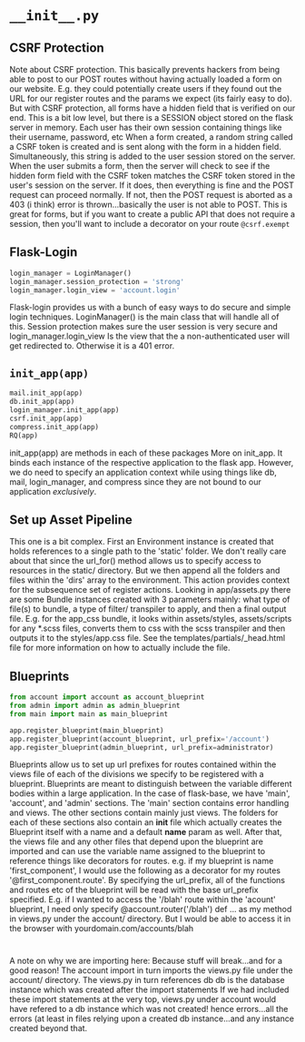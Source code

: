 # `__init__.py`

## CSRF Protection

Note about CSRF protection. This basically prevents hackers
from being able to post to our POST routes without having actually
loaded a form on our website. E.g. they could potentially create
users if they found out the URL for our register routes and
the params we expect (its fairly easy to do). But with
CSRF protection, all forms have a hidden field that is verified on
our end. This is a bit low level, but there is a SESSION object
stored on the flask server in memory. Each user has their
own session containing things like their username, password, etc
When a form created, a random string called a CSRF token is
created and is sent along with the form in a hidden field.
Simultaneously, this string is added to the user session
stored on the server. When the user submits a form, then
the server will check to see if the hidden form field with the
CSRF token matches the CSRF token stored in the user's session
on the server. If it does, then everything is fine and the
POST request can proceed normally. If not, then the POST request
is aborted as a 403 (i think) error is thrown...basically
the user is not able to POST. This is great for forms, but
if you want to create a public API that does not require a session,
then you'll want to include a decorator on your route `@csrf.exempt`

## Flask-Login


```python
login_manager = LoginManager()
login_manager.session_protection = 'strong'
login_manager.login_view = 'account.login'
```

Flask-login provides us with a bunch of easy ways to do secure and
simple login techniques. LoginManager() is the main class that
will handle all of this. Session protection makes sure the
user session is very secure and login_manager.login_view
Is the view that the a non-authenticated user will get redirected
to. Otherwise it is a 401 error.

## `init_app(app)`

```python
mail.init_app(app)
db.init_app(app)
login_manager.init_app(app)
csrf.init_app(app)
compress.init_app(app)
RQ(app)
```

init_app(app) are methods in each of these packages
More on init_app. It binds each instance of the respective
application to the flask app. However, we do need to specify
an application context while using things like db, mail,
login_manager, and compress since they are not bound to our
application _exclusively_.

## Set up Asset Pipeline

This one is a bit complex. First an Environment instance is created
that holds references to a single path to the 'static' folder. We don't
really care about that since the url_for() method allows us to specify
access to resources in the static/ directory. But we then append all the
folders and files within the 'dirs' array to the environment. This
action provides context for the subsequence set of register actions.
Looking in app/assets.py there are some Bundle instances created with
3 parameters mainly: what type of file(s) to bundle, a type of filter/
transpiler to apply, and then a final output file. E.g. for the
app_css bundle, it looks within assets/styles, assets/scripts for any
*.scss files, converts them to css with the scss transpiler and then
outputs it to the styles/app.css file.
See the templates/partials/_head.html
file for more information on how to actually include the file.

## Blueprints

```python
from account import account as account_blueprint
from admin import admin as admin_blueprint
from main import main as main_blueprint

app.register_blueprint(main_blueprint)
app.register_blueprint(account_blueprint, url_prefix='/account')
app.register_blueprint(admin_blueprint, url_prefix=administrator)
```

Blueprints allow us to set up url prefixes for routes contained
within the views file of each of the divisions we specify to be
registered with a blueprint. Blueprints are meant to distinguish between
the variable different bodies within a large application.
In the case of flask-base, we have 'main', 'account', and 'admin'
sections. The 'main' section contains error handling and views.
The other sections contain mainly just views. The folders for each of
these sections also contain an __init__ file which actually creates the
Blueprint itself with a name and a default __name__ param as well.
After that, the views file and any other files that depend upon the
blueprint are imported and can use the variable name assigned to the
blueprint to reference things like decorators for routes. e.g. if my
blueprint is name 'first_component', I would use the following as
a decorator for my routes '@first_component.route'. By specifying
the url_prefix, all of the functions and routes etc of the blueprint
will be read with the base url_prefix specified. E.g. if I wanted
to access the '/blah' route within the 'acount' blueprint, I need only
specify @account.router('/blah') def ... as my method in views.py under
the account/ directory. But I would be able to access it in the
browser with yourdomain.com/accounts/blah
#
A note on why we are importing here: Because stuff will break...and for
a good reason! The account import in turn imports the views.py file under
the account/ directory. The views.py in turn references db
db is the database instance which was created after the import statements
If we had included these import statements at the very top, views.py
under account would have refered to a db instance which was not created!
hence errors...all the errors (at least in files relying upon a created
db instance...and any instance created beyond that.

